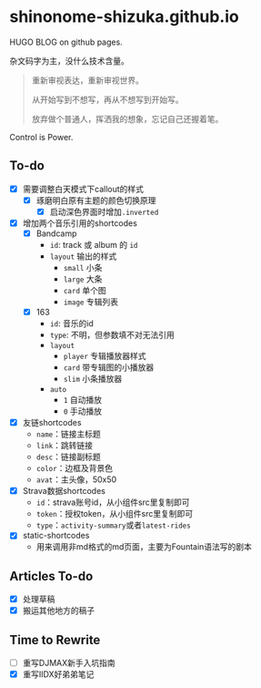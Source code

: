 # shinonome-shizuka.github.io

HUGO BLOG on github pages.

杂文码字为主，没什么技术含量。

> 重新审视表达，重新审视世界。
>
> 从开始写到不想写，再从不想写到开始写。
>
> 放弃做个普通人，挥洒我的想象，忘记自己还握着笔。

Control is Power.

## To-do

- [x] 需要调整白天模式下callout的样式
  - [x] 琢磨明白原有主题的颜色切换原理
    - [x] 启动深色界面时增加`.inverted`
- [x] 增加两个音乐引用的shortcodes
  - [x] Bandcamp
    - `id`: track 或 album 的 `id`
    - `layout` 输出的样式
      - `small` 小条
      - `large` 大条
      - `card` 单个图
      - `image` 专辑列表
  - [x] 163
    - `id`: 音乐的id
    - `type`: 不明，但参数填不对无法引用
    - `layout`
      - `player` 专辑播放器样式
      - `card` 带专辑图的小播放器
      - `slim` 小条播放器
    - `auto`
      - `1` 自动播放
      - `0` 手动播放
- [x] 友链shortcodes
  - `name`：链接主标题
  - `link`：跳转链接
  - `desc`：链接副标题
  - `color`：边框及背景色
  - `avat`：主头像，50x50
- [x] Strava数据shortcodes
  - `id`：strava账号id，从小组件src里复制即可
  - `token`：授权token，从小组件src里复制即可
  - `type`：`activity-summary`或者`latest-rides`
- [x] static-shortcodes
  - 用来调用非md格式的md页面，主要为Fountain语法写的剧本

## Articles To-do

- [x] 处理草稿
- [x] 搬运其他地方的稿子

## Time to Rewrite

- [ ] 重写DJMAX新手入坑指南
- [x] 重写IIDX好弟弟笔记
